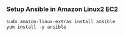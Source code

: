 ### Setup Ansible in Amazon Linux2 EC2


```ssh
sudo amazon-linux-extras install ansible
yum install -y ansible
```
